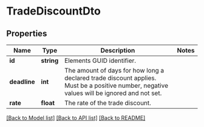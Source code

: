# TradeDiscountDto

## Properties
Name | Type | Description | Notes
------------ | ------------- | ------------- | -------------
**id** | **string** | Elements GUID identifier. | 
**deadline** | **int** | The amount of days for how long a declared trade discount applies. Must be a positive number, negative values will be ignored and not set. | 
**rate** | **float** | The rate of the trade discount. | 

[[Back to Model list]](../README.md#documentation-for-models) [[Back to API list]](../README.md#documentation-for-api-endpoints) [[Back to README]](../README.md)


